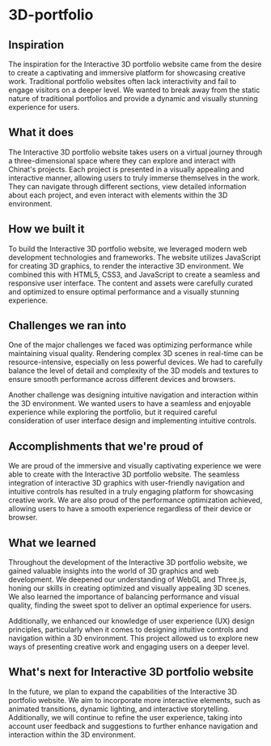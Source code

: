 # 3D-portfolio


## Inspiration

The inspiration for the Interactive 3D portfolio website came from the desire to create a captivating and immersive platform for showcasing creative work. Traditional portfolio websites often lack interactivity and fail to engage visitors on a deeper level. We wanted to break away from the static nature of traditional portfolios and provide a dynamic and visually stunning experience for users.

## What it does

The Interactive 3D portfolio website takes users on a virtual journey through a three-dimensional space where they can explore and interact with Chinat's projects. Each project is presented in a visually appealing and interactive manner, allowing users to truly immerse themselves in the work. They can navigate through different sections, view detailed information about each project, and even interact with elements within the 3D environment.

## How we built it

To build the Interactive 3D portfolio website, we leveraged modern web development technologies and frameworks. The website utilizes JavaScript for creating 3D graphics, to render the interactive 3D environment. We combined this with HTML5, CSS3, and JavaScript to create a seamless and responsive user interface. The content and assets were carefully curated and optimized to ensure optimal performance and a visually stunning experience.

## Challenges we ran into

One of the major challenges we faced was optimizing performance while maintaining visual quality. Rendering complex 3D scenes in real-time can be resource-intensive, especially on less powerful devices. We had to carefully balance the level of detail and complexity of the 3D models and textures to ensure smooth performance across different devices and browsers.

Another challenge was designing intuitive navigation and interaction within the 3D environment. We wanted users to have a seamless and enjoyable experience while exploring the portfolio, but it required careful consideration of user interface design and implementing intuitive controls.

## Accomplishments that we're proud of

We are proud of the immersive and visually captivating experience we were able to create with the Interactive 3D portfolio website. The seamless integration of interactive 3D graphics with user-friendly navigation and intuitive controls has resulted in a truly engaging platform for showcasing creative work. We are also proud of the performance optimization achieved, allowing users to have a smooth experience regardless of their device or browser.

## What we learned

Throughout the development of the Interactive 3D portfolio website, we gained valuable insights into the world of 3D graphics and web development. We deepened our understanding of WebGL and Three.js, honing our skills in creating optimized and visually appealing 3D scenes. We also learned the importance of balancing performance and visual quality, finding the sweet spot to deliver an optimal experience for users.

Additionally, we enhanced our knowledge of user experience (UX) design principles, particularly when it comes to designing intuitive controls and navigation within a 3D environment. This project allowed us to explore new ways of presenting creative work and engaging users on a deeper level.

## What's next for Interactive 3D portfolio website

In the future, we plan to expand the capabilities of the Interactive 3D portfolio website. We aim to incorporate more interactive elements, such as animated transitions, dynamic lighting, and interactive storytelling. Additionally, we will continue to refine the user experience, taking into account user feedback and suggestions to further enhance navigation and interaction within the 3D environment.
